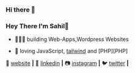 ### Hi there 👋

### Hey There I'm Sahil👋

- 👨🏼‍💻 building Web-Apps,Wordpress Websites
<!--
- 🧠 learning [NodeJs][NodeJs], [tailwind][tailwind] and [AWS][AWS]
-->
- 💜 loving JavaScript, [tailwind][tailwind] and [PHP][PHP]  

🏡 [website][website] **|**
👔 [linkedin][linkedin] **|**
📷 [instagram][instagram] **|** 
🐦 [twitter][twitter] **|** 

[NodeJs]: https://nodejs.org/en/
[AWS]: https://aws.amazon.com/
[Python]: https://www.python.org/
[tailwind]: https://tailwindcss.com
[website]: https://sahil-shethna.github.io/resume/
[twitter]: https://twitter.com/sahil_shethna
[instagram]: https://www.instagram.com/sahil_shethna/
[linkedin]: https://www.linkedin.com/in/sahil-shethna-9a8258146/

<!--**Sahil-Shethna/Sahil-Shethna** is a ✨ _special_ ✨ repository because its `README.md` (this file) appears on your GitHub profile.

Here are some ideas to get you started:

- 🔭 I’m currently working on ...
- 🌱 I’m currently learning ...
- 👯 I’m looking to collaborate on ...
- 🤔 I’m looking for help with ...
- 💬 Ask me about ...
- 📫 How to reach me: ...
- 😄 Pronouns: ...
- ⚡ Fun fact: ...
-->
